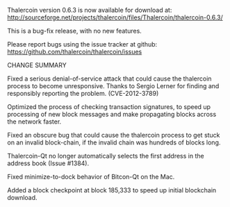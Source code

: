 Thalercoin version 0.6.3 is now available for download at:
  http://sourceforge.net/projects/thalercoin/files/Thalercoin/thalercoin-0.6.3/

This is a bug-fix release, with no new features.

Please report bugs using the issue tracker at github:
  https://github.com/thalercoin/thalercoin/issues

CHANGE SUMMARY

Fixed a serious denial-of-service attack that could cause the
thalercoin process to become unresponsive. Thanks to Sergio Lerner
for finding and responsibly reporting the problem. (CVE-2012-3789)

Optimized the process of checking transaction signatures, to
speed up processing of new block messages and make propagating
blocks across the network faster.

Fixed an obscure bug that could cause the thalercoin process to get
stuck on an invalid block-chain, if the invalid chain was
hundreds of blocks long.

Thalercoin-Qt no longer automatically selects the first address
in the address book (Issue #1384).

Fixed minimize-to-dock behavior of Bitcon-Qt on the Mac.

Added a block checkpoint at block 185,333 to speed up initial
blockchain download.
